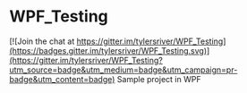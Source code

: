 # WPF_Testing

[![Join the chat at https://gitter.im/tylersriver/WPF_Testing](https://badges.gitter.im/tylersriver/WPF_Testing.svg)](https://gitter.im/tylersriver/WPF_Testing?utm_source=badge&utm_medium=badge&utm_campaign=pr-badge&utm_content=badge)
Sample project in WPF 
